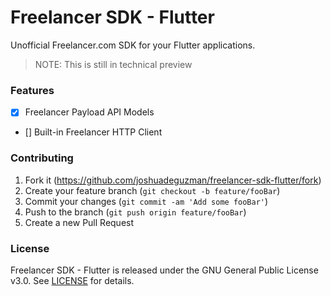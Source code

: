 # Freelancer SDK - Flutter
Unofficial Freelancer.com SDK for your Flutter applications.

> NOTE: This is still in technical preview

### Features

* [X] Freelancer Payload API Models
* [] Built-in Freelancer HTTP Client

### Contributing

1. Fork it (<https://github.com/joshuadeguzman/freelancer-sdk-flutter/fork>)
2. Create your feature branch (`git checkout -b feature/fooBar`)
3. Commit your changes (`git commit -am 'Add some fooBar'`)
4. Push to the branch (`git push origin feature/fooBar`)
5. Create a new Pull Request

### License

Freelancer SDK - Flutter is released under the GNU General Public License v3.0. See [LICENSE](https://github.com/joshuadeguzman/freelancer-sdk-flutter/blob/master/LICENSE) for details.